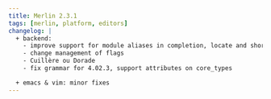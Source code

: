 ```yaml
---
title: Merlin 2.3.1
tags: [merlin, platform, editors]
changelog: |
  + backend:
    - improve support for module aliases in completion, locate and short-path
    - change management of flags
    - Cuillère ou Dorade
    - fix grammar for 4.02.3, support attributes on core_types

  + emacs & vim: minor fixes
---
```

